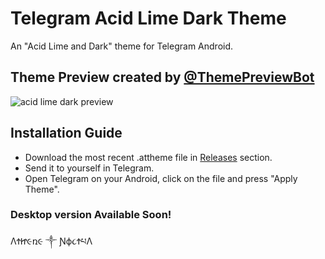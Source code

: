# Telegram Acid Lime Dark Theme
An "Acid Lime and Dark" theme for Telegram Android. 

## Theme Preview created by [@ThemePreviewBot](http://telegram.me/themepreviewbot)
![acid lime dark preview](https://user-images.githubusercontent.com/25554246/35916365-76f28566-0c0a-11e8-92ad-b464be427727.jpg)

## Installation Guide

* Download the most recent .attheme file in [Releases](https://github.com/Athene2RM/Telegram-Acid-Lime-Dark-Theme/releases/tag/android_v1) section.
* Send it to yourself in Telegram.
* Open Telegram on your Android, click on the file and press "Apply Theme".

### Desktop version Available Soon!

ΛϮᏥ૯ռ૯ ༒ Ɲϕ૮ϮཔΛ
